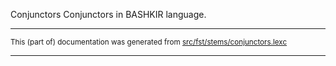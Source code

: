 Conjunctors
Conjunctors in BASHKIR language.

* * *

<small>This (part of) documentation was generated from [src/fst/stems/conjunctors.lexc](https://github.com/giellalt/lang-bak/blob/main/src/fst/stems/conjunctors.lexc)</small>

---

